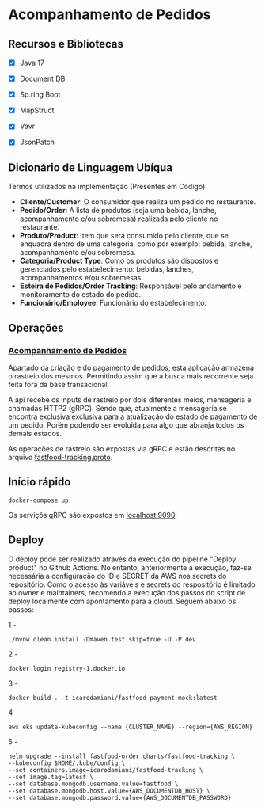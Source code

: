 # Acompanhamento de Pedidos

## Recursos e Bibliotecas
- [x] Java 17
- [x] Document DB
- [x] Sp.ring Boot
- [x] MapStruct
- [x] Vavr
- [x] JsonPatch


## Dicionário de Linguagem Ubíqua

Termos utilizados na implementação (Presentes em Código)

- **Cliente/Customer**: O consumidor que realiza um pedido no restaurante.
- **Pedido/Order**: A lista de produtos (seja uma bebida, lanche, acompanhamento e/ou sobremesa) realizada pelo cliente no restaurante.
- **Produto/Product**: Item que será consumido pelo cliente, que se enquadra dentro de uma categoria, como por exemplo: bebida, lanche, acompanhamento e/ou sobremesa.
- **Categoria/Product Type**: Como os produtos são dispostos e gerenciados pelo estabelecimento: bebidas, lanches, acompanhamentos e/ou sobremesas.
- **Esteira de Pedidos/Order Tracking**: Responsável pelo andamento e monitoramento do estado do pedido.
- **Funcionário/Employee**: Funcionário do estabelecimento.

## Operações

### [Acompanhamento de Pedidos]([BillingController.java](fastfood-api%2Fsrc%2Fmain%2Fjava%2Fio%2Ffiap%2Ffastfood%2Fdriver%2Fcontroller%2Fbilling%2FBillingController.java))
Apartado da criação e do pagamento de pedidos, esta aplicação armazena o rastreio dos mesmos. Permitindo assim que a busca mais recorrente seja feita fora da base transacional.

A api recebe os inputs de rastreio por dois diferentes meios, mensageria e chamadas HTTP2 (gRPC). Sendo que, atualmente a mensageria se encontra exclusiva exclusiva para a atualização do estado de pagamento de um pedido. 
Porém podendo ser evoluída para algo que abranja todos os demais estados. 

As operações de rastreio são expostas via gRPC e estão descritas no arquivo [fastfood-tracking.proto](fastfood-tracking-api%2Fsrc%2Fmain%2Fproto%2Ffastfood-tracking.proto).

## Início rápido

```shell 
docker-compose up
```
Os serviçõs gRPC são expostos em [localhost:9090](http://localhost:9090).

## Deploy

O deploy pode ser realizado através da execução do pipeline "Deploy product" no Github Actions.
No entanto, anteriormente a execução, faz-se necessária a configuração do ID e SECRET da AWS nos secrets do repositório.
Como o acesso às variáveis e secrets do respositório é limitado ao owner e maintainers, recomendo a execução dos passos do script de deploy localmente com apontamento para a cloud.
Seguem abaixo os passos:

1 -
```
./mvnw clean install -Dmaven.test.skip=true -U -P dev
```
2 -
```
docker login registry-1.docker.io
```
3 -
```
docker build . -t icarodamiani/fastfood-payment-mock:latest
```
4 -
```
aws eks update-kubeconfig --name {CLUSTER_NAME} --region={AWS_REGION}
```
5 -
```
helm upgrade --install fastfood-order charts/fastfood-tracking \
--kubeconfig $HOME/.kube/config \
--set containers.image=icarodamiani/fastfood-tracking \
--set image.tag=latest \
--set database.mongodb.username.value=fastfood \
--set database.mongodb.host.value={AWS_DOCUMENTDB_HOST} \
--set database.mongodb.password.value={AWS_DOCUMENTDB_PASSWORD}
```
